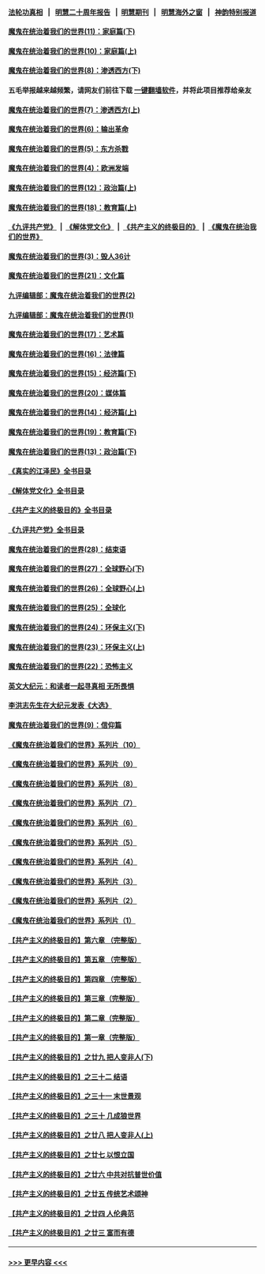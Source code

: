 #### [法轮功真相](https://github.com/gfw-breaker/truth/blob/master/README.md?t=0) &nbsp;&nbsp;|&nbsp;&nbsp; [明慧二十周年报告](https://github.com/gfw-breaker/mh-reports/blob/master/README.md?t=0) &nbsp;&nbsp;|&nbsp;&nbsp;[明慧期刊](https://github.com/gfw-breaker/mh-qikan) &nbsp;&nbsp;|&nbsp;&nbsp; [明慧海外之窗](https://github.com/gfw-breaker/mh-news/blob/master/README.md?t=0) &nbsp;&nbsp;|&nbsp;&nbsp; [神韵特别报道](https://github.com/gfw-breaker/mh-news/blob/master/shenyun.md?t=0)
#### [魔鬼在统治着我们的世界(11)：家庭篇(下)](../pages/nsc422/n10440961.md?t=12180002) 
#### [魔鬼在统治着我们的世界(10)：家庭篇(上)](../pages/nsc422/n10435448.md?t=12180002) 
#### [魔鬼在统治着我们的世界(8)：渗透西方(下)](../pages/nsc422/n10429603.md?t=12180002) 
#### 五毛举报越来越频繁，请网友们前往下载 [一键翻墙软件](https://github.com/gfw-breaker/ssr-accounts)，并将此项目推荐给亲友
#### [魔鬼在统治着我们的世界(7)：渗透西方(上)](../pages/nsc422/n10426013.md?t=12180002) 
#### [魔鬼在统治着我们的世界(6)：输出革命](../pages/nsc422/n10421536.md?t=12180002) 
#### [魔鬼在统治着我们的世界(5)：东方杀戮](../pages/nsc422/n10417707.md?t=12180002) 
#### [魔鬼在统治着我们的世界(4)：欧洲发端](../pages/nsc422/n10414890.md?t=12180002) 
#### [魔鬼在统治着我们的世界(12)：政治篇(上)](../pages/nsc422/n10444576.md?t=12180002) 
#### [魔鬼在统治着我们的世界(18)：教育篇(上)](../pages/nsc422/n10526970.md?t=12180002) 
#### [《九评共产党》](https://github.com/begood0513/9ping.md/blob/master/README.md) &nbsp;|&nbsp; [《解体党文化》](../../../../jtdwh.md/blob/master/README.md)  &nbsp;|&nbsp; [《共产主义的终极目的》](../../../../gczydzjmd.md/blob/master/README.md) &nbsp;|&nbsp; [《魔鬼在统治我们的世界》](../../../../mgztzwmdsj.md/blob/master/README.md) 
#### [魔鬼在统治着我们的世界(3)：毁人36计](../pages/nsc422/n10411583.md?t=12180002) 
#### [魔鬼在统治着我们的世界(21)：文化篇](../pages/nsc422/n10597706.md?t=12180002) 
#### [九评编辑部：魔鬼在统治着我们的世界(2)](../pages/nsc422/n10410036.md?t=12180002) 
#### [九评编辑部：魔鬼在统治着我们的世界(1)](../pages/nsc422/n10406825.md?t=12180002) 
#### [魔鬼在统治着我们的世界(17)：艺术篇](../pages/nsc422/n10499093.md?t=12180002) 
#### [魔鬼在统治着我们的世界(16)：法律篇](../pages/nsc422/n10485969.md?t=12180002) 
#### [魔鬼在统治着我们的世界(15)：经济篇(下)](../pages/nsc422/n10469975.md?t=12180002) 
#### [魔鬼在统治着我们的世界(20)：媒体篇](../pages/nsc422/n10586579.md?t=12180002) 
#### [魔鬼在统治着我们的世界(14)：经济篇(上)](../pages/nsc422/n10457370.md?t=12180002) 
#### [魔鬼在统治着我们的世界(19)：教育篇(下)](../pages/nsc422/n10564808.md?t=12180002) 
#### [魔鬼在统治着我们的世界(13)：政治篇(下)](../pages/nsc422/n10448270.md?t=12180002) 
#### [《真实的江泽民》全书目录](../pages/nsc422/n13721399.md?t=12180002) 
#### [《解体党文化》全书目录](../pages/nsc422/n13721157.md?t=12180002) 
#### [《共产主义的终极目的》全书目录](../pages/nsc422/n13721048.md?t=12180002) 
#### [《九评共产党》全书目录](../pages/nsc422/n13708085.md?t=12180002) 
#### [魔鬼在统治着我们的世界(28)：结束语](../pages/nsc422/n10936246.md?t=12180002) 
#### [魔鬼在统治着我们的世界(27)：全球野心(下)](../pages/nsc422/n10928319.md?t=12180002) 
#### [魔鬼在统治着我们的世界(26)：全球野心(上)](../pages/nsc422/n10900318.md?t=12180002) 
#### [魔鬼在统治着我们的世界(25)：全球化](../pages/nsc422/n10788205.md?t=12180002) 
#### [魔鬼在统治着我们的世界(24)：环保主义(下)](../pages/nsc422/n10695307.md?t=12180002) 
#### [魔鬼在统治着我们的世界(23)：环保主义(上)](../pages/nsc422/n10688613.md?t=12180002) 
#### [魔鬼在统治着我们的世界(22)：恐怖主义](../pages/nsc422/n10614727.md?t=12180002) 
#### [英文大纪元：和读者一起寻真相 无所畏惧](../pages/nsc422/n12542027.md?t=12180002) 
#### [李洪志先生在大纪元发表《大选》](../pages/nsc422/n12534746.md?t=12180002) 
#### [魔鬼在统治着我们的世界(9)：信仰篇](../pages/nsc422/n10432159.md?t=12180002) 
#### [《魔鬼在统治着我们的世界》系列片（10）](../pages/nsc422/n12292670.md?t=12180002) 
#### [《魔鬼在统治着我们的世界》系列片（9）](../pages/nsc422/n12290859.md?t=12180002) 
#### [《魔鬼在统治着我们的世界》系列片（8）](../pages/nsc422/n12287445.md?t=12180002) 
#### [《魔鬼在统治着我们的世界》系列片（7）](../pages/nsc422/n12283425.md?t=12180002) 
#### [《魔鬼在统治着我们的世界》系列片（6）](../pages/nsc422/n12282314.md?t=12180002) 
#### [《魔鬼在统治着我们的世界》系列片（5）](../pages/nsc422/n12281419.md?t=12180002) 
#### [《魔鬼在统治着我们的世界》系列片（4）](../pages/nsc422/n12274024.md?t=12180002) 
#### [《魔鬼在统治着我们的世界》系列片（3）](../pages/nsc422/n12271322.md?t=12180002) 
#### [《魔鬼在统治着我们的世界》系列片（2）](../pages/nsc422/n12269049.md?t=12180002) 
#### [《魔鬼在统治着我们的世界》系列片（1）](../pages/nsc422/n12267575.md?t=12180002) 
#### [【共产主义的终极目的】第六章 （完整版）](../pages/nsc422/n11428913.md?t=12180002) 
#### [【共产主义的终极目的】第五章 （完整版）](../pages/nsc422/n11428912.md?t=12180002) 
#### [【共产主义的终极目的】第四章 （完整版）](../pages/nsc422/n11428907.md?t=12180002) 
#### [【共产主义的终极目的】第三章（完整版）](../pages/nsc422/n11428848.md?t=12180002) 
#### [【共产主义的终极目的】第二章（完整版）](../pages/nsc422/n11428831.md?t=12180002) 
#### [【共产主义的终极目的】第一章（完整版）](../pages/nsc422/n11417651.md?t=12180002) 
#### [【共产主义的终极目的】之廿九 把人变非人(下)](../pages/nsc422/n11344140.md?t=12180002) 
#### [【共产主义的终极目的】之三十二 结语](../pages/nsc422/n11360535.md?t=12180002) 
#### [【共产主义的终极目的】之三十一 末世景观](../pages/nsc422/n11351129.md?t=12180002) 
#### [【共产主义的终极目的】之三十 几成狼世界](../pages/nsc422/n11348280.md?t=12180002) 
#### [【共产主义的终极目的】之廿八 把人变非人(上)](../pages/nsc422/n11340492.md?t=12180002) 
#### [【共产主义的终极目的】之廿七 以恨立国](../pages/nsc422/n11336944.md?t=12180002) 
#### [【共产主义的终极目的】之廿六 中共对抗普世价值](../pages/nsc422/n11324785.md?t=12180002) 
#### [【共产主义的终极目的】之廿五 传统艺术颂神](../pages/nsc422/n11296396.md?t=12180002) 
#### [【共产主义的终极目的】之廿四 人伦典范](../pages/nsc422/n11296397.md?t=12180002) 
#### [【共产主义的终极目的】之廿三 富而有德](../pages/nsc422/n11283598.md?t=12180002) 

----
#### [ >>> 更早内容 <<< ](../indexes/nsc422-earlier.md)
